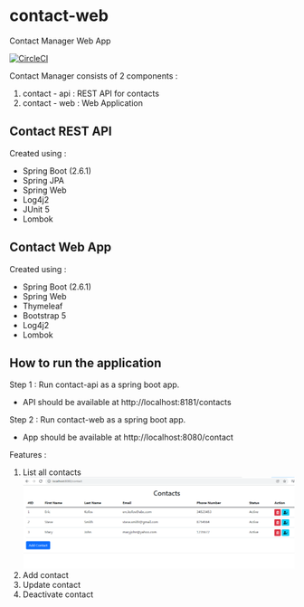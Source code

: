 # contact-web
Contact Manager Web App

[![CircleCI](https://circleci.com/gh/sujitjadhav07/contact-web/tree/main.svg?style=svg)](https://circleci.com/gh/sujitjadhav07/contact-web/tree/main)


Contact Manager consists of 2 components :
1. contact - api : REST API for contacts
2. contact - web : Web Application

## Contact REST API
Created using :
- Spring Boot (2.6.1)
- Spring JPA
- Spring Web
- Log4j2
- JUnit 5
- Lombok

## Contact Web App
Created using :
- Spring Boot (2.6.1)
- Spring Web
- Thymeleaf
- Bootstrap 5
- Log4j2
- Lombok

## How to run the application
Step 1 : Run contact-api as a spring boot app.
- API should be available at http://localhost:8181/contacts

Step 2 : Run contact-web as a spring boot app.
- App should be available at http://localhost:8080/contact

Features :
1. List all contacts
![Alt text](/img/home.png?raw=true "Homepage")
2. Add contact
4. Update contact
5. Deactivate contact

